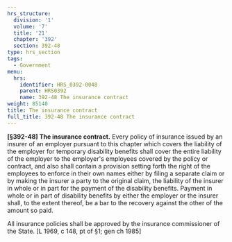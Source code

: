 ```yaml
---
hrs_structure:
  division: '1'
  volume: '7'
  title: '21'
  chapter: '392'
  section: 392-48
type: hrs_section
tags:
  - Government
menu:
  hrs:
    identifier: HRS_0392-0048
    parent: HRS0392
    name: 392-48 The insurance contract
weight: 85140
title: The insurance contract
full_title: 392-48 The insurance contract
---
```

**[§392-48] The insurance contract.** Every policy of insurance issued by an insurer of an employer pursuant to this chapter which covers the liability of the employer for temporary disability benefits shall cover the entire liability of the employer to the employer's employees covered by the policy or contract, and also shall contain a provision setting forth the right of the employees to enforce in their own names either by filing a separate claim or by making the insurer a party to the original claim, the liability of the insurer in whole or in part for the payment of the disability benefits. Payment in whole or in part of disability benefits by either the employer or the insurer shall, to the extent thereof, be a bar to the recovery against the other of the amount so paid.

All insurance policies shall be approved by the insurance commissioner of the State. [L 1969, c 148, pt of §1; gen ch 1985]